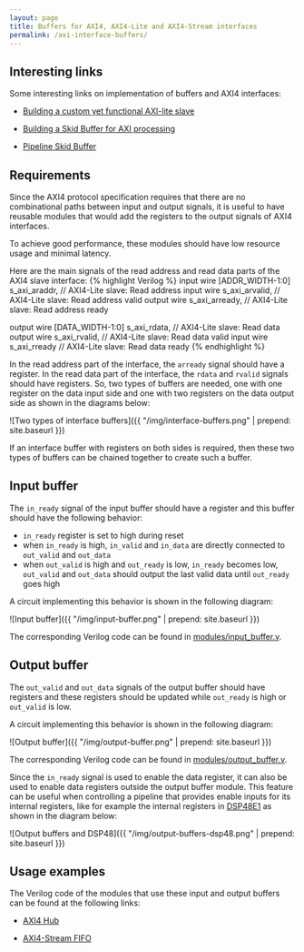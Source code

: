 ```yaml
---
layout: page
title: Buffers for AXI4, AXI4-Lite and AXI4-Stream interfaces
permalink: /axi-interface-buffers/
---
```


Interesting links
-----

Some interesting links on implementation of buffers and AXI4 interfaces:

 - [Building a custom yet functional AXI-lite slave](https://zipcpu.com/blog/2019/01/12/demoaxilite.html)

 - [Building a Skid Buffer for AXI processing](https://zipcpu.com/blog/2019/05/22/skidbuffer.html)

 - [Pipeline Skid Buffer](http://fpgacpu.ca/fpga/Pipeline_Skid_Buffer.html)

Requirements
-----

Since the AXI4 protocol specification requires that there are no combinational paths between input and output signals, it is useful to have reusable modules that would add the registers to the output signals of AXI4 interfaces.

To achieve good performance, these modules should have low resource usage and minimal latency.

Here are the main signals of the read address and read data parts of the AXI4 slave interface:
{% highlight Verilog %}
input  wire [ADDR_WIDTH-1:0] s_axi_araddr,  // AXI4-Lite slave: Read address
input  wire                  s_axi_arvalid, // AXI4-Lite slave: Read address valid
output wire                  s_axi_arready, // AXI4-Lite slave: Read address ready

output wire [DATA_WIDTH-1:0] s_axi_rdata,   // AXI4-Lite slave: Read data
output wire                  s_axi_rvalid,  // AXI4-Lite slave: Read data valid
input  wire                  s_axi_rready   // AXI4-Lite slave: Read data ready
{% endhighlight %}

In the read address part of the interface, the `arready` signal should have a register. In the read data part of the interface, the `rdata` and `rvalid` signals should have registers. So, two types of buffers are needed, one with one register on the data input side and one with two registers on the data output side as shown in the diagrams below:

![Two types of interface buffers]({{ "/img/interface-buffers.png" | prepend: site.baseurl }})

If an interface buffer with registers on both sides is required, then these two types of buffers can be chained together to create such a buffer.

Input buffer
-----

The `in_ready` signal of the input buffer should have a register and this buffer should have the following behavior:
 - `in_ready` register is set to high during reset
 - when `in_ready` is high, `in_valid` and `in_data` are directly connected to `out_valid` and `out_data`
 - when `out_valid` is high and `out_ready` is low, `in_ready` becomes low, `out_valid` and `out_data` should output the last valid data until `out_ready` goes high

A circuit implementing this behavior is shown in the following diagram:

![Input buffer]({{ "/img/input-buffer.png" | prepend: site.baseurl }})

The corresponding Verilog code can be found in [modules/input_buffer.v](https://github.com/pavel-demin/red-pitaya-notes/tree/master/modules/input_buffer.v).

Output buffer
-----

The `out_valid` and `out_data` signals of the output buffer should have registers and these registers should be updated while `out_ready` is high or `out_valid` is low.

A circuit implementing this behavior is shown in the following diagram:

![Output buffer]({{ "/img/output-buffer.png" | prepend: site.baseurl }})

The corresponding Verilog code can be found in [modules/output_buffer.v](https://github.com/pavel-demin/red-pitaya-notes/tree/master/modules/output_buffer.v).

Since the `in_ready` signal is used to enable the data register, it can also be used to enable data registers outside the output buffer module. This feature can be useful when controlling a pipeline that provides enable inputs for its internal registers, like for example the internal registers in [DSP48E1](https://docs.xilinx.com/v/u/en-US/ug479_7Series_DSP48E1) as shown in the diagram below:

![Output buffers and DSP48]({{ "/img/output-buffers-dsp48.png" | prepend: site.baseurl }})

Usage examples
-----

The Verilog code of the modules that use these input and output buffers can be found at the following links:

 - [AXI4 Hub](https://github.com/pavel-demin/red-pitaya-notes/blob/master/cores/axi_hub.v)

 - [AXI4-Stream FIFO](https://github.com/pavel-demin/red-pitaya-notes/blob/master/cores/axis_fifo.v)
